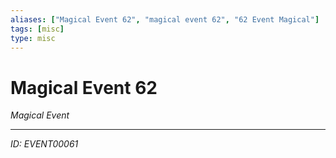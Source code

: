 ```yaml
---
aliases: ["Magical Event 62", "magical event 62", "62 Event Magical"]
tags: [misc]
type: misc
---
```


# Magical Event 62

*Magical Event*

---
*ID: EVENT00061*